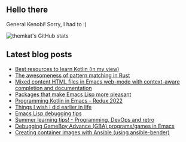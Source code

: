 ## Hello there
General Kenobi! Sorry, I had to :)


![themkat's GitHub stats](https://github-readme-stats.vercel.app/api?username=themkat)

<!--
**themkat/themkat** is a ✨ _special_ ✨ repository because its `README.md` (this file) appears on your GitHub profile.

Here are some ideas to get you started:

- 🔭 I’m currently working on ...
- 🌱 I’m currently learning ...
- 👯 I’m looking to collaborate on ...
- 🤔 I’m looking for help with ...
- 💬 Ask me about ...
- 📫 How to reach me: ...
- 😄 Pronouns: ...
- ⚡ Fun fact: ...
-->


## Latest blog posts
<!-- BLOG-POST-LIST:START -->
- [Best resources to learn Kotlin &lpar;in my view&rpar;](https://themkat.net/2022/10/11/learning_kotlin_resources.html)
- [The awesomeness of pattern matching in Rust](https://themkat.net/2022/10/06/rust_awesome_pattern_matching.html)
- [Mixed content HTML files in Emacs web-mode with context-aware completion and documentation](https://themkat.net/2022/10/04/emacs_web_mode_mixed.html)
- [Packages that make Emacs Lisp more pleasant](https://themkat.net/2022/10/03/emacs_lisp_better.html)
- [Programming Kotlin in Emacs - Redux 2022](https://themkat.net/2022/09/24/kotlin_in_emacs_redux.html)
- [Things I wish I did earlier in life](https://themkat.net/2022/09/04/things_i_wish_i_did_earlier.html)
- [Emacs Lisp debugging tips](https://themkat.net/2022/08/05/small_emacs_lisp_debugging_tips.html)
- [Summer learning tips! - Programming, DevOps and retro](https://themkat.net/2022/06/29/summer_learning_tips.html)
- [Debugging GameBoy Advance &lpar;GBA&rpar; programs/games in Emacs](https://themkat.net/2022/05/09/debugging_gba_in_emacs.html)
- [Creating container images with Ansible &lpar;using ansible-bender&rpar;](https://themkat.net/2022/03/17/creating_container_images_with_ansible.html)
<!-- BLOG-POST-LIST:END -->
